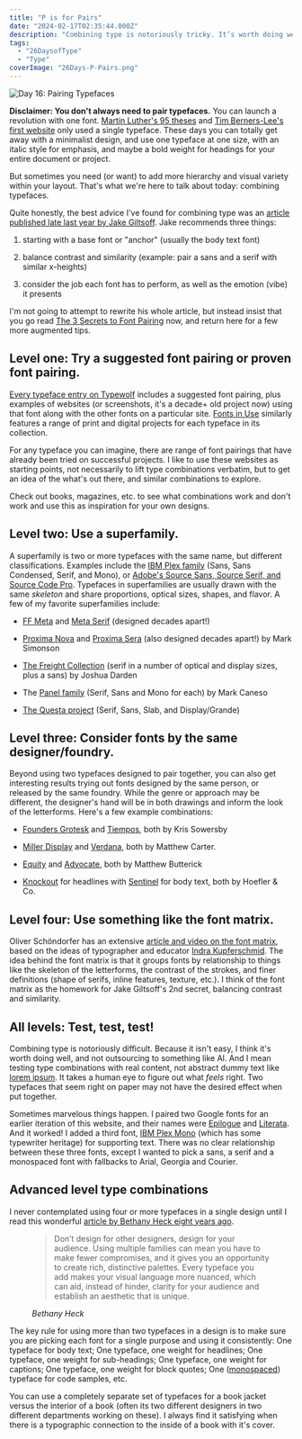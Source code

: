 ```yaml
---
title: "P is for Pairs"
date: "2024-02-17T02:35:44.000Z"
description: "Combining type is notoriously tricky. It’s worth doing well, though, and not outsourcing to something like AI."
tags: 
  - "26DaysofType"
  - "Type"
coverImage: "26Days-P-Pairs.png"
---
```


![Day 16: Pairing Typefaces](/img/post-images/26Days-P-Pairs-1024x576.png)

**Disclaimer: You don't always need to pair typefaces.** You can launch a revolution with one font. [Martin Luther's 95 theses](https://en.wikipedia.org/wiki/Ninety-five_Theses#/media/File:Luther_95_Thesen.png) and [Tim Berners-Lee's first website](https://info.cern.ch/hypertext/WWW/TheProject.html) only used a single typeface. These days you can totally get away with a minimalist design, and use one typeface at one size, with an italic style for emphasis, and maybe a bold weight for headings for your entire document or project.

But sometimes you need (or want) to add more hierarchy and visual variety within your layout. That's what we're here to talk about today: combining typefaces.

Quite honestly, the best advice I've found for combining type was an [article published late last year by Jake Giltsoff](https://maketypework.com/the-3-secrets-to-font-pairing/). Jake recommends three things:

1. starting with a base font or "anchor" (usually the body text font)

3. balance contrast and similarity (example: pair a sans and a serif with similar x-heights)

5. consider the job each font has to perform, as well as the emotion (vibe) it presents

I'm not going to attempt to rewrite his whole article, but instead insist that you go read [The 3 Secrets to Font Pairing](https://maketypework.com/the-3-secrets-to-font-pairing/) now, and return here for a few more augmented tips.

## Level one: Try a suggested font pairing or proven font pairing.

[Every typeface entry on Typewolf](https://www.typewolf.com/all-fonts) includes a suggested font pairing, plus examples of websites (or screenshots, it's a decade+ old project now) using that font along with the other fonts on a particular site. [Fonts in Use](https://fontsinuse.com/) similarly features a range of print and digital projects for each typeface in its collection.

For any typeface you can imagine, there are range of font pairings that have already been tried on successful projects. I like to use these websites as starting points, not necessarily to lift type combinations verbatim, but to get an idea of the what's out there, and similar combinations to explore.

Check out books, magazines, etc. to see what combinations work and don't work and use this as inspiration for your own designs.

## Level two: Use a superfamily.

A superfamily is two or more typefaces with the same name, but different classifications. Examples include the [IBM Plex family](https://www.ibm.com/plex/) (Sans, Sans Condensed, Serif, and Mono), or [Adobe's Source Sans, Source Serif, and Source Code Pro](https://fonts.adobe.com/search/fonts?query=source). Typefaces in superfamilies are usually drawn with the same _skeleton_ and share proportions, optical sizes, shapes, and flavor. A few of my favorite superfamilies include:

- [FF Meta](https://fonts.adobe.com/fonts/ff-meta) and [Meta Serif](https://fonts.adobe.com/fonts/ff-meta-serif) (designed decades apart!)

- [Proxima Nova](https://www.marksimonson.com/fonts/view/proxima-nova) and [Proxima Sera](https://www.marksimonson.com/fonts/view/proxima-sera) (also designed decades apart!) by Mark Simonson

- [The Freight Collection](https://freightcollection.com/) (serif in a number of optical and display sizes, plus a sans) by Joshua Darden

- The [Panel family](https://pstypelab.com/new-releases#/panel/) (Serif, Sans and Mono for each) by Mark Caneso

- [The Questa project](https://thequestaproject.com/) (Serif, Sans, Slab, and Display/Grande)

## Level three: Consider fonts by the same designer/foundry.

Beyond using two typefaces designed to pair together, you can also get interesting results trying out fonts designed by the same person, or released by the same foundry. While the genre or approach may be different, the designer's hand will be in both drawings and inform the look of the letterforms. Here's a few example combinations:

- [Founders Grotesk](https://klim.co.nz/collections/founders-grotesk/) and [Tiempos](https://klim.co.nz/retail-fonts/tiempos-text/), both by Kris Sowersby

- [Miller Display](https://carterandcone.com/font/miller-display/) and [Verdana](https://carterandcone.com/font/verdana-pro/), both by Matthew Carter.

- [Equity](https://practicaltypography.com/equity.html) and [Advocate](https://practicaltypography.com/advocate.html), both by Matthew Butterick

- [Knockout](https://www.typography.com/fonts/knockout/overview) for headlines with [Sentinel](https://www.typography.com/fonts/sentinel/overview) for body text, both by Hoefler & Co.

## Level four: Use something like the font matrix.

Oliver Schöndorfer has an extensive [article and video on the font matrix](https://pimpmytype.com/font-matrix/), based on the ideas of typographer and educator [Indra Kupferschmid](https://kupferschrift.de/cms/about/). The idea behind the font matrix is that it groups fonts by relationship to things like the skeleton of the letterforms, the contrast of the strokes, and finer definitions (shape of serifs, inline features, texture, etc.). I think of the font matrix as the homework for Jake Giltsoff's 2nd secret, balancing contrast and similarity.

## All levels: Test, test, test!

Combining type is notoriously difficult. Because it isn't easy, I think it's worth doing well, and not outsourcing to something like AI. And I mean testing type combinations with real content, not abstract dummy text like [lorem ipsum](https://www.lipsum.com/). It takes a human eye to figure out what _feels_ right. Two typefaces that seem right on paper may not have the desired effect when put together.

Sometimes marvelous things happen. I paired two Google fonts for an earlier iteration of this website, and their names were [Epilogue](https://fonts.google.com/specimen/Epilogue) and [Literata](https://fonts.google.com/specimen/Literata). And it worked! I added a third font, [IBM Plex Mono](https://fonts.google.com/specimen/IBM+Plex+Mono) (which has some typewriter heritage) for supporting text. There was no clear relationship between these three fonts, except I wanted to pick a sans, a serif and a monospaced font with fallbacks to Arial, Georgia and Courier.

## Advanced level type combinations

I never contemplated using four or more typefaces in a single design until I read this wonderful [article by Bethany Heck eight years ago](https://web.archive.org/web/20180508123213/https://medium.com/s/about-face/the-value-of-multi-typeface-design-ccd67227b0ee).

<figure>
 <blockquote>
  <p>Don’t design for other designers, design for your audience. Using multiple families can mean you have to make fewer compromises, and it gives you an opportunity to create rich, distinctive palettes. Every typeface you add makes your visual language more nuanced, which can aid, instead of hinder, clarity for your audience and establish an aesthetic that is unique.</p>
 </blockquote>
 <figcaption><cite>Bethany Heck</cite></figcaption>
</figure>

The key rule for using more than two typefaces in a design is to make sure you are picking each font for a single purpose and using it consistently: One typeface for body text; One typeface, one weight for headlines; One typeface, one weight for sub-headings; One typeface, one weight for captions; One typeface, one weight for block quotes; One ([monospaced](https://nicksimson.com/posts/monospaced/)) typeface for code samples, etc.

You can use a completely separate set of typefaces for a book jacket versus the interior of a book (often its two different designers in two different departments working on these). I always find it satisfying when there is a typographic connection to the inside of a book with it's cover.
